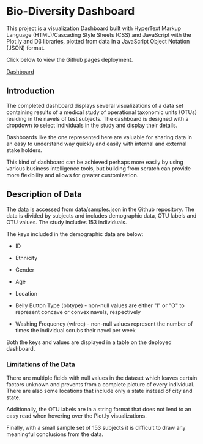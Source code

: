 # Bio-Diversity Dashboard

This project is a visualization Dashboard built with HyperText Markup Language (HTML)/Cascading Style Sheets (CSS) and JavaScript with the Plot.ly and D3 libraries, plotted from data in a JavaScript Object Notation (JSON) format.

Click below to view the Github pages deployment.

[Dashboard](https://joshsniderman.github.io/plotly-challenge/)

## Introduction

The completed dashboard displays several visualizations of a data set containing results of a medical study of operational taxonomic units (OTUs) residing in the navels of test subjects. The dashboard is designed with a dropdown to select individuals in the study and display their details.

Dashboards like the one represented here are valuable for sharing data in an easy to understand way quickly and easily with internal and external stake holders.

This kind of dashboard can be achieved perhaps more easily by using various business intelligence tools, but building from scratch can provide more flexibility and allows for greater customization.


## Description of Data

The data is accessed from data/samples.json in the Github repository. The data is divided by subjects and includes demographic data, OTU labels and OTU values. The study includes 153 individuals.

The keys included in the demographic data are below:

* ID

* Ethnicity

* Gender

* Age

* Location

* Belly Button Type (bbtype) - non-null values are either "I" or "O" to represent concave or convex navels, respectively

* Washing Frequency (wfreq) -  non-null values represent the number of times the individual scrubs their navel per week


Both the keys and values are displayed in a table on the deployed dashboard.

### Limitations of the Data

There are multiple fields with null values in the dataset which leaves certain factors unknown and prevents from a complete picture of every individual. There are also some locations that include only a state instead of city and state.

Additionally, the OTU labels are in a string format that does not lend to an easy read when hovering over the Plot.ly visualizations.

Finally, with a small sample set of 153 subjects it is difficult to draw any meaningful conclusions from the data.
